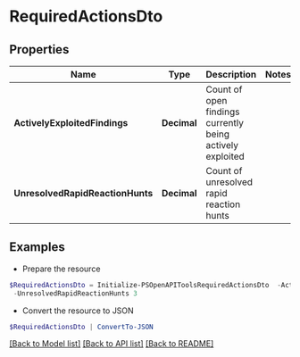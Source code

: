 # RequiredActionsDto
## Properties

Name | Type | Description | Notes
------------ | ------------- | ------------- | -------------
**ActivelyExploitedFindings** | **Decimal** | Count of open findings currently being actively exploited | 
**UnresolvedRapidReactionHunts** | **Decimal** | Count of unresolved rapid reaction hunts | 

## Examples

- Prepare the resource
```powershell
$RequiredActionsDto = Initialize-PSOpenAPIToolsRequiredActionsDto  -ActivelyExploitedFindings 5 `
 -UnresolvedRapidReactionHunts 3
```

- Convert the resource to JSON
```powershell
$RequiredActionsDto | ConvertTo-JSON
```

[[Back to Model list]](../README.md#documentation-for-models) [[Back to API list]](../README.md#documentation-for-api-endpoints) [[Back to README]](../README.md)

